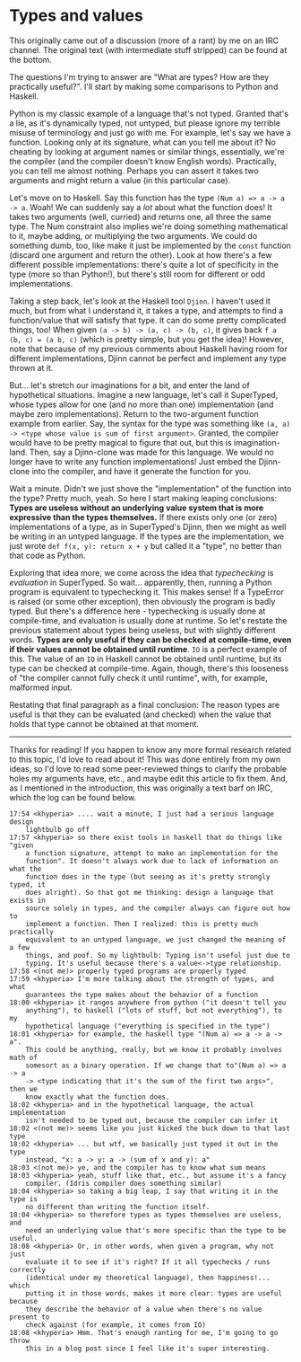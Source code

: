 Types and values
===

This originally came out of a discussion (more of a rant) by me on an IRC channel. The original text (with intermediate stuff stripped) can be found at the bottom.

The questions I'm trying to answer are "What are types? How are they practically useful?". I'll start by making some comparisons to Python and Haskell.

Python is my classic example of a language that's not typed. Granted that's a lie, as it's dynamically typed, not untyped, but please ignore my terrible misuse of terminology and just go with me. For example, let's say we have a function. Looking only at its signature, what can you tell me about it? No cheating by looking at argument names or similar things, essentially, we're the compiler (and the compiler doesn't know English words). Practically, you can tell me almost nothing. Perhaps you can assert it takes two arguments and might return a value (in this particular case).

Let's move on to Haskell. Say this function has the type `(Num a) => a -> a -> a`. Woah! We can suddenly say a *lot* about what the function does! It takes two arguments (well, curried) and returns one, all three the same type. The Num constraint also implies we're doing something mathematical to it, maybe adding, or multiplying the two arguments. We could do something dumb, too, like make it just be implemented by the `const` function (discard one argument and return the other). Look at how there's a few different possible implementations: there's quite a lot of specificity in the type (more so than Python!), but there's still room for different or odd implementations.

Taking a step back, let's look at the Haskell tool `Djinn`. I haven't used it much, but from what I understand it, it takes a type, and attempts to find a function/value that will satisfy that type. It can do some pretty complicated things, too! When given `(a -> b) -> (a, c) -> (b, c)`, it gives back `f a (b, c) = (a b, c)` (which is pretty simple, but you get the idea)! However, note that because of my previous comments about Haskell having room for different implementations, Djinn cannot be perfect and implement any type thrown at it.

But... let's stretch our imaginations for a bit, and enter the land of hypothetical situations. Imagine a new language, let's call it SuperTyped, whose types allow for one (and no more than one) implementation (and maybe zero implementations). Return to the two-argument function example from earlier. Say, the syntax for the type was something like `(a, a) -> <type whose value is sum of first argument>`. Granted, the compiler would have to be pretty magical to figure that out, but this is imagination-land. Then, say a Djinn-clone was made for this language. We would no longer have to write any function implementations! Just embed the Djinn-clone into the compiler, and have it generate the function for you.

Wait a minute. Didn't we just shove the "implementation" of the function into the type? Pretty much, yeah. So here I start making leaping conclusions: **Types are useless without an underlying value system that is more expressive than the types themselves.** If there exists only one (or zero) implementations of a type, as in SuperTyped's Djinn, then we might as well be writing in an untyped language. If the types are the implementation, we just wrote `def f(x, y): return x + y` but called it a "type", no better than that code as Python.

Exploring that idea more, we come across the idea that *typechecking* is *evaluation* in SuperTyped. So wait... apparently, then, running a Python program is equivalent to typechecking it. This makes sense! If a TypeError is raised (or some other exception), then obviously the program is badly typed. But there's a difference here - typechecking is usually done at compile-time, and evaluation is usually done at runtime. So let's restate the previous statement about types being useless, but with slightly different words. **Types are only useful if they can be checked at compile-time, even if their values cannot be obtained until runtime**. `IO` is a perfect example of this. The value of an `IO` in Haskell cannot be obtained until runtime, but its type can be checked at compile-time. Again, though, there's this looseness of "the compiler cannot fully check it until runtime", with, for example, malformed input.

Restating that final paragraph as a final conclusion: The reason types are useful is that they can be evaluated (and checked) when the value that holds that type cannot be obtained at that moment.

---

Thanks for reading! If you happen to know any more formal research related to this topic, I'd love to read about it! This was done entirely from my own ideas, so I'd love to read some peer-reviewed things to clarify the probable holes my arguments have, etc., and maybe edit this article to fix them. And, as I mentioned in the introduction, this was originally a text barf on IRC, which the log can be found below.

    17:54 <khyperia> .... wait a minute, I just had a serious language design
        lightbulb go off
    17:57 <khyperia> so there exist tools in haskell that do things like "given
        a function signature, attempt to make an implementation for the
        function". It doesn't always work due to lack of information on what the
        function does in the type (but seeing as it's pretty strongly typed, it
        does alright). So that got me thinking: design a language that exists in
        source solely in types, and the compiler always can figure out how to
        implement a function. Then I realized: this is pretty much practically
        equivalent to an untyped language, we just changed the meaning of a few
        things, and poof. So my lightbulb: Typing isn't useful just due to
        typing. It's useful because there's a value<->type relationship.
    17:58 <(not me)> properly typed programs are properly typed
    17:59 <khyperia> I'm more talking about the strength of types, and what
        guarantees the type makes about the behavior of a function
    18:00 <khyperia> it ranges anywhere from python ("it doesn't tell you
        anything"), to haskell ("lots of stuff, but not everything"), to my
        hypothetical language ("everything is specified in the type")
    18:01 <khyperia> for example, the haskell type "(Num a) => a -> a -> a".
        This could be anything, really, but we know it probably involves math of
        somesort as a binary operation. If we change that to"(Num a) => a -> a
        -> <type indicating that it's the sum of the first two args>", then we
        know exactly what the function does.
    18:02 <khyperia> and in the hypothetical language, the actual implementation
        isn't needed to be typed out, because the compiler can infer it
    18:02 <(not me)> seems like you just kicked the buck down to that last type
    18:02 <khyperia> ... but wtf, we basically just typed it out in the type
        instead, "x: a -> y: a -> (sum of x and y): a"
    18:03 <(not me)> ye, and the compiler has to know what sum means
    18:03 <khyperia> yeah, stuff like that, etc., but assume it's a fancy
        compiler. (Idris compiler does something similar)
    18:04 <khyperia> so taking a big leap, I say that writing it in the type is
        no different than writing the function itself.
    18:04 <khyperia> so therefore types as types themselves are useless, and
        need an underlying value that's more specific than the type to be useful.
    18:08 <khyperia> Or, in other words, when given a program, why not just
        evaluate it to see if it's right? If it all typechecks / runs correctly
        (identical under my theoretical language), then happiness!... which
        putting it in those words, makes it more clear: types are useful because
        they describe the behavior of a value when there's no value present to
        check against (for example, it comes from IO)
    18:08 <khyperia> Hmm. That's enough ranting for me, I'm going to go throw
        this in a blog post since I feel like it's super interesting.
